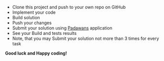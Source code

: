
- Clone this project and push to your own repo on GitHub
- Implement your code
- Build solution
- Push your changes
- Submit your solution using [Padawans](https://github.com/EPM-RD-NETLAB/Developing-modern-web-applications-with-ASP.NET-and-Microsoft-Azure/blob/master/PadawansToDo.md) application
- See your Build and tests results
- Note, that you may Submit your solution not more than 3 times for every task


**Good luck and Happy coding!**
